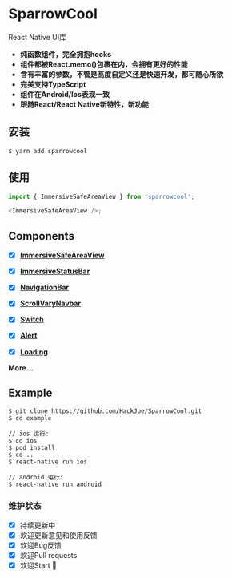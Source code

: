 # SparrowCool

React Native UI库

* **纯函数组件，完全拥抱hooks**
* **组件都被React.memo()包裹在内，会拥有更好的性能**
* **含有丰富的参数，不管是高度自定义还是快速开发，都可随心所欲**
* **完美支持TypeScript**
* **组件在Android/Ios表现一致**
* **跟随React/React Native新特性，新功能**

## 安装

``` shell
$ yarn add sparrowcool
```

## 使用
``` javascript
import { ImmersiveSafeAreaView } from 'sparrowcool';

<ImmersiveSafeAreaView />;
```

## Components 

- [x] [**ImmersiveSafeAreaView**]()

- [x] [**ImmersiveStatusBar**]()

- [x] [**NavigationBar**]()

- [x] [**ScrollVaryNavbar**]()

- [x] [**Switch**]()

- [x] [**Alert**]()

- [x] [**Loading**]()

**More...**

## Example

``` shell
$ git clone https://github.com/HackJoe/SparrowCool.git
$ cd example

// ios 运行:
$ cd ios
$ pod install
$ cd ..
$ react-native run ios

// android 运行:
$ react-native run android
```

### 维护状态
- [x] 持续更新中
- [x] 欢迎更新意见和使用反馈
- [x] 欢迎Bug反馈
- [x] 欢迎Pull requests 
- [x] 欢迎Start 🌟
